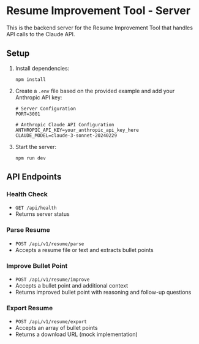 # Resume Improvement Tool - Server

This is the backend server for the Resume Improvement Tool that handles API calls to the Claude API.

## Setup

1. Install dependencies:
   ```
   npm install
   ```

2. Create a `.env` file based on the provided example and add your Anthropic API key:
   ```
   # Server Configuration
   PORT=3001

   # Anthropic Claude API Configuration
   ANTHROPIC_API_KEY=your_anthropic_api_key_here
   CLAUDE_MODEL=claude-3-sonnet-20240229
   ```

3. Start the server:
   ```
   npm run dev
   ```

## API Endpoints

### Health Check
- `GET /api/health`
- Returns server status

### Parse Resume
- `POST /api/v1/resume/parse`
- Accepts a resume file or text and extracts bullet points

### Improve Bullet Point
- `POST /api/v1/resume/improve`
- Accepts a bullet point and additional context
- Returns improved bullet point with reasoning and follow-up questions

### Export Resume
- `POST /api/v1/resume/export`
- Accepts an array of bullet points
- Returns a download URL (mock implementation)